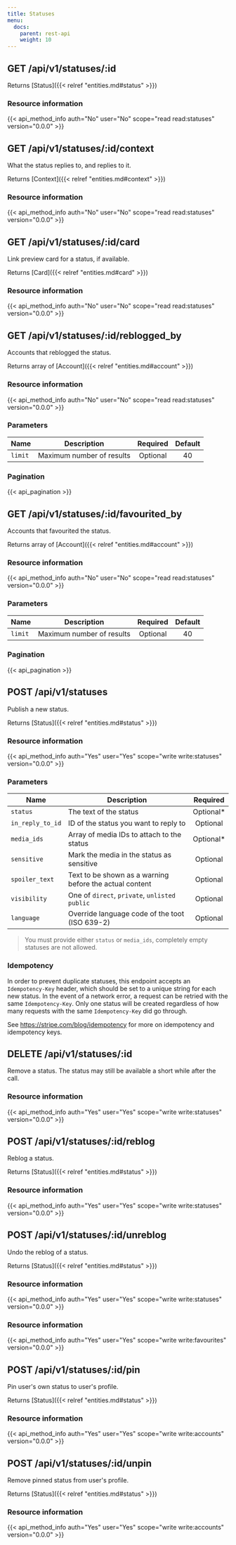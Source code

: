 ```yaml
---
title: Statuses
menu:
  docs:
    parent: rest-api
    weight: 10
---
```


## GET /api/v1/statuses/:id

Returns [Status]({{< relref "entities.md#status" >}})

### Resource information

{{< api_method_info auth="No" user="No" scope="read read:statuses" version="0.0.0" >}}

## GET /api/v1/statuses/:id/context

What the status replies to, and replies to it.

Returns [Context]({{< relref "entities.md#context" >}})

### Resource information

{{< api_method_info auth="No" user="No" scope="read read:statuses" version="0.0.0" >}}

## GET /api/v1/statuses/:id/card

Link preview card for a status, if available.

Returns [Card]({{< relref "entities.md#card" >}})

### Resource information

{{< api_method_info auth="No" user="No" scope="read read:statuses" version="0.0.0" >}}

## GET /api/v1/statuses/:id/reblogged_by

Accounts that reblogged the status.

Returns array of [Account]({{< relref "entities.md#account" >}})

### Resource information

{{< api_method_info auth="No" user="No" scope="read read:statuses" version="0.0.0" >}}

### Parameters

|Name|Description|Required|Default|
|----|-----------|:------:|:-----:|
| `limit` | Maximum number of results | Optional | 40 |

### Pagination

{{< api_pagination >}}

## GET /api/v1/statuses/:id/favourited_by

Accounts that favourited the status.

Returns array of [Account]({{< relref "entities.md#account" >}})

### Resource information

{{< api_method_info auth="No" user="No" scope="read read:statuses" version="0.0.0" >}}

### Parameters

|Name|Description|Required|Default|
|----|-----------|:------:|:-----:|
| `limit` | Maximum number of results | Optional | 40 |

### Pagination

{{< api_pagination >}}

## POST /api/v1/statuses

Publish a new status.

Returns [Status]({{< relref "entities.md#status" >}})

### Resource information

{{< api_method_info auth="Yes" user="Yes" scope="write write:statuses" version="0.0.0" >}}

### Parameters

|Name|Description|Required|
|----|-----------|:------:|
| `status` | The text of the status | Optional\* |
| `in_reply_to_id` | ID of the status you want to reply to | Optional |
| `media_ids` | Array of media IDs to attach to the status | Optional\* |
| `sensitive` | Mark the media in the status as sensitive | Optional |
| `spoiler_text` | Text to be shown as a warning before the actual content | Optional |
| `visibility` | One of `direct`, `private`, `unlisted` `public` | Optional |
| `language` | Override language code of the toot (ISO 639-2) | Optional |

> You must provide either `status` or `media_ids`, completely empty statuses are not allowed.

### Idempotency

In order to prevent duplicate statuses, this endpoint accepts an `Idempotency-Key` header, which should be set to a unique string for each new status. In the event of a network error, a request can be retried with the same `Idempotency-Key`. Only one status will be created regardless of how many requests with the same `Idempotency-Key` did go through.

See <https://stripe.com/blog/idempotency> for more on idempotency and idempotency keys.

## DELETE /api/v1/statuses/:id

Remove a status. The status may still be available a short while after the call.

### Resource information

{{< api_method_info auth="Yes" user="Yes" scope="write write:statuses" version="0.0.0" >}}

## POST /api/v1/statuses/:id/reblog

Reblog a status.

Returns [Status]({{< relref "entities.md#status" >}})

### Resource information

{{< api_method_info auth="Yes" user="Yes" scope="write write:statuses" version="0.0.0" >}}

## POST /api/v1/statuses/:id/unreblog

Undo the reblog of a status.

Returns [Status]({{< relref "entities.md#status" >}})

### Resource information

{{< api_method_info auth="Yes" user="Yes" scope="write write:statuses" version="0.0.0" >}}

### Resource information

{{< api_method_info auth="Yes" user="Yes" scope="write write:favourites" version="0.0.0" >}}

## POST /api/v1/statuses/:id/pin

Pin user's own status to user's profile.

Returns [Status]({{< relref "entities.md#status" >}})

### Resource information

{{< api_method_info auth="Yes" user="Yes" scope="write write:accounts" version="0.0.0" >}}

## POST /api/v1/statuses/:id/unpin

Remove pinned status from user's profile.

Returns [Status]({{< relref "entities.md#status" >}})

### Resource information

{{< api_method_info auth="Yes" user="Yes" scope="write write:accounts" version="0.0.0" >}}
